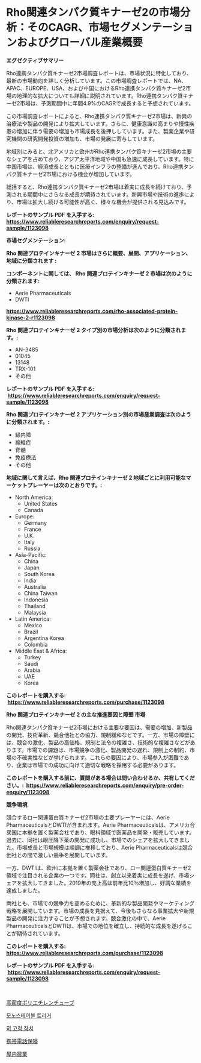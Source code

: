 <p><h1>Rho関連タンパク質キナーゼ2の市場分析：そのCAGR、市場セグメンテーションおよびグローバル産業概要</h1></p><p><strong>エグゼクティブサマリー</strong></p>
<p><p>Rho連携タンパク質キナーゼ2市場調査レポートは、市場状況に特化しており、最新の市場動向を詳しく分析しています。この市場調査レポートでは、NA、APAC、EUROPE、USA、および中国におけるRho連携タンパク質キナーゼ2市場の地理的な拡大についても詳細に説明されています。Rho連携タンパク質キナーゼ2市場は、予測期間中に年間4.9%のCAGRで成長すると予想されています。</p><p>この市場調査レポートによると、Rho連携タンパク質キナーゼ2市場は、新興の治療法や製品の開発により拡大しています。さらに、健康意識の高まりや慢性疾患の増加に伴う需要の増加も市場成長を後押ししています。また、製薬企業や研究機関の研究開発投資の増加も、市場の発展に寄与しています。</p><p>地域別にみると、北アメリカと欧州がRho連携タンパク質キナーゼ2市場の主要なシェアを占めており、アジア太平洋地域や中国も急速に成長しています。特に中国市場は、経済成長とともに医療インフラの整備が進んでおり、Rho連携タンパク質キナーゼ2市場における機会が増加しています。</p><p>総括すると、Rho連携タンパク質キナーゼ2市場は着実に成長を続けており、予測される期間中にさらなる成長が期待されています。新興市場や技術の進歩により、市場は拡大し続ける可能性が高く、様々な機会が提供される見込みです。</p></p>
<p><strong>レポートのサンプル PDF を入手する: <a href="https://www.reliableresearchreports.com/enquiry/request-sample/1123098">https://www.reliableresearchreports.com/enquiry/request-sample/1123098</a></strong></p>
<p><strong>市場セグメンテーション:</strong></p>
<p><strong> Rho 関連プロテインキナーゼ 2 市場はさらに概要、展開、アプリケーション、地域に分類されます :</strong></p>
<p><strong>コンポーネントに関しては、 Rho 関連プロテインキナーゼ 2 市場は次のように分類されます: &nbsp;</strong></p>
<p><ul><li>Aerie Pharmaceuticals</li><li>DWTI</li></ul></p>
<p><strong><a href="https://www.reliableresearchreports.com/rho-associated-protein-kinase-2-r1123098">https://www.reliableresearchreports.com/rho-associated-protein-kinase-2-r1123098</a></strong></p>
<p><strong> Rho 関連プロテインキナーゼ 2 タイプ別の市場分析は次のように分類されます。:</strong></p>
<p><ul><li>AN-3485</li><li>01045</li><li>13148</li><li>TRX-101</li><li>その他</li></ul></p>
<p><strong>レポートのサンプル PDF を入手する: &nbsp;<a href="https://www.reliableresearchreports.com/enquiry/request-sample/1123098">https://www.reliableresearchreports.com/enquiry/request-sample/1123098</a></strong></p>
<p><strong> Rho 関連プロテインキナーゼ 2 アプリケーション別の市場産業調査は次のように分類されます。:</strong></p>
<p><ul><li>緑内障</li><li>線維症</li><li>脊髄</li><li>免疫療法</li><li>その他</li></ul></p>
<p><strong>地域に関して言えば、Rho 関連プロテインキナーゼ 2 地域ごとに利用可能なマーケットプレーヤーは次のとおりです。:</strong></p>
<p><ul>
    <li>
        North America:
        <ul>
            <li>United States</li>
            <li>Canada</li>
        </ul>
    </li>
    <li>
        Europe:
        <ul>
            <li>Germany</li>
            <li>France</li>
            <li>U.K.</li>
            <li>Italy</li>
            <li>Russia</li>
        </ul>
    </li>
    <li>
        Asia-Pacific:
        <ul>
            <li>China</li>
            <li>Japan</li>
            <li>South Korea</li>
            <li>India</li>
            <li>Australia</li>
            <li>China Taiwan</li>
            <li>Indonesia</li>
            <li>Thailand</li>
            <li>Malaysia</li>
        </ul>
    </li>
    <li>
        Latin America:
        <ul>
            <li>Mexico</li>
            <li>Brazil</li>
            <li>Argentina Korea</li>
            <li>Colombia</li>
        </ul>
    </li>
    <li>
        Middle East & Africa:
        <ul>
            <li>Turkey</li>
            <li>Saudi</li>
            <li>Arabia</li>
            <li>UAE</li>
            <li>Korea</li>
        </ul>
    </li>
    </ul></p>
<p><strong>このレポートを購入する: &nbsp;<a href="https://www.reliableresearchreports.com/purchase/1123098">https://www.reliableresearchreports.com/purchase/1123098</a></strong></p>
<p><strong>Rho 関連プロテインキナーゼ 2 の主な推進要因と障壁 市場</strong></p>
<p><p>Rho関連タンパク質キナーゼ2市場における主要な要因は、需要の増加、新製品の開発、技術革新、競合他社との協力、規制緩和などです。一方、市場の障壁には、競合の激化、製品の高価格、規制と法令の複雑さ、技術的な複雑さなどがあります。市場での課題は、市場競争の激化、製品開発の遅れ、規制上の制約、市場の不確実性などが挙げられます。これらの要因により、市場参入が困難であり、企業は市場での成功に向けて適切な戦略を採用する必要があります。</p></p>
<p><strong>このレポートを購入する前に、質問がある場合は問い合わせるか、共有してください。:&nbsp; <a href="https://www.reliableresearchreports.com/enquiry/pre-order-enquiry/1123098">https://www.reliableresearchreports.com/enquiry/pre-order-enquiry/1123098</a></strong></p>
<p><strong>競争環境</strong></p>
<p><p>競合するロー関連蛋白質キナーゼ2市場の主要プレーヤーには、Aerie PharmaceuticalsとDWTIが含まれます。Aerie Pharmaceuticalsは、アメリカ合衆国に本拠を置く製薬会社であり、眼科領域で医薬品を開発・販売しています。過去に、同社は眼圧降下薬の開発に成功し、市場でのシェアを拡大してきました。市場成長と市場規模は順調に推移しており、Aerie Pharmaceuticalsは競合他社との間で激しい競争を展開しています。</p><p>一方、DWTIは、欧州に本拠を置く製薬会社であり、ロー関連蛋白質キナーゼ2領域で注目される企業の一つです。同社は、創立以来着実に成長を遂げ、市場シェアを拡大してきました。2019年の売上高は前年比10％増加し、好調な業績を達成しました。</p><p>両社とも、市場での競争力を高めるために、革新的な製品開発やマーケティング戦略を展開しています。市場の成長を見据えて、今後もさらなる事業拡大や新規製品の開発に注力することが予想されます。競合激化の中で、Aerie PharmaceuticalsとDWTIは、市場での地位を確立し、持続的な成長を遂げることが期待されています。</p></p>
<p><strong>このレポートを購入する: &nbsp; <a href="https://www.reliableresearchreports.com/purchase/1123098">https://www.reliableresearchreports.com/purchase/1123098</a></strong></p>
<p><strong>レポートのサンプル PDF を入手する: &nbsp;<a href="https://www.reliableresearchreports.com/enquiry/request-sample/1123098">https://www.reliableresearchreports.com/enquiry/request-sample/1123098</a></strong><strong></strong></p>
<p>&nbsp;</p>
<p><p><a href="https://medium.com/@kaiyohnson76845/hdpe%E3%83%81%E3%83%A5%E3%83%BC%E3%83%96%E5%B8%82%E5%A0%B4-%E5%B8%82%E5%A0%B4cagr-%E5%B8%82%E5%A0%B4%E3%83%88%E3%83%AC%E3%83%B3%E3%83%89-%E6%88%90%E9%95%B7%E6%88%A6%E7%95%A5%E3%81%B8%E3%81%AE%E6%B4%9E%E5%AF%9F-0ed9a1d8647e">高密度ポリエチレンチューブ</a></p><p><a href="https://medium.com/@fabiancobuc20222022/%EB%AA%A8%EB%85%B8%EC%8A%A4%ED%85%8C%EC%9D%B4%EB%B8%94-%ED%8A%B8%EB%A6%AC%EA%B1%B0-%EC%8B%9C%EC%9E%A5-%EC%A0%90%EC%9C%A0%EC%9C%A8-%EB%B3%80%ED%99%94-%EB%B0%8F-%EC%8B%9C%EC%9E%A5-%EC%84%B1%EC%9E%A5-%EC%B6%94%EC%9D%B4-2024%EB%85%84-2031%EB%85%84-62bfec471d47">모노스테이블 트리거</a></p><p><a href="https://medium.com/@codinchelcea2022/%ED%98%80-%EA%B3%A0%EC%A0%95-%EC%9E%A5%EC%B9%98-%EC%8B%9C%EC%9E%A5%EC%9D%80-%EC%8B%9C%EC%9E%A5-%EC%A0%90%EC%9C%A0%EC%9C%A8-%EC%8B%9C%EC%9E%A5-%EB%8F%99%ED%96%A5-%EB%B0%8F-%EC%8B%9C%EC%9E%A5-%EC%84%B1%EC%9E%A5%EC%97%90-%EB%8C%80%ED%95%9C-%EC%A0%95%EB%B3%B4%EB%A5%BC-%EC%A0%9C%EA%B3%B5%ED%95%A9%EB%8B%88%EB%8B%A4-d9f6eda5ab5b">혀 고정 장치</a></p><p><a href="https://github.com/EstaSprer20231/Market-Research-Report-List-1/blob/main/688498524882.md">携帯電話保険</a></p><p><a href="https://medium.com/@redsalmon1949/%E5%B1%8B%E5%86%85%E8%BE%B2%E6%A5%AD%E5%B8%82%E5%A0%B4%E3%81%AF-%E5%B8%82%E5%A0%B4%E3%82%B7%E3%82%A7%E3%82%A2-%E5%B8%82%E5%A0%B4%E3%83%88%E3%83%AC%E3%83%B3%E3%83%89-%E5%B8%82%E5%A0%B4%E6%88%90%E9%95%B7%E3%81%AB%E9%96%A2%E3%81%99%E3%82%8B%E6%83%85%E5%A0%B1%E3%82%92%E6%8F%90%E4%BE%9B%E3%81%97%E3%81%BE%E3%81%99-0b2624660460">屋内農業</a></p></p>